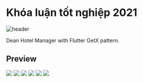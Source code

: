 # Khóa luận tốt nghiệp 2021

![header](https://capsule-render.vercel.app/api?type=rounded&color=gradient&text=%20Dean%20Hotel%20Manager%20&height=300&fontSize=50&textBg=true)

Dean Hotel Manager with Flutter GetX pattern.


## Preview
 ![](https://media.giphy.com/media/QypmflHDkmPc6it86C/giphy.gif)
 ![](https://media.giphy.com/media/5acP6805xfS5ljK1dh/giphy.gif)
 ![](https://media.giphy.com/media/WYOZmy9ezj31SKQpgU/giphy.gif)
 ![](https://media.giphy.com/media/QypmflHDkmPc6it86C/giphy.gif)
 ![](https://media.giphy.com/media/aGbPeVU6lvsTgPu3Kb/giphy.gif)
 ![](https://media.giphy.com/media/iIjLsquNj6maLKGOUI/giphy.gif)
 



